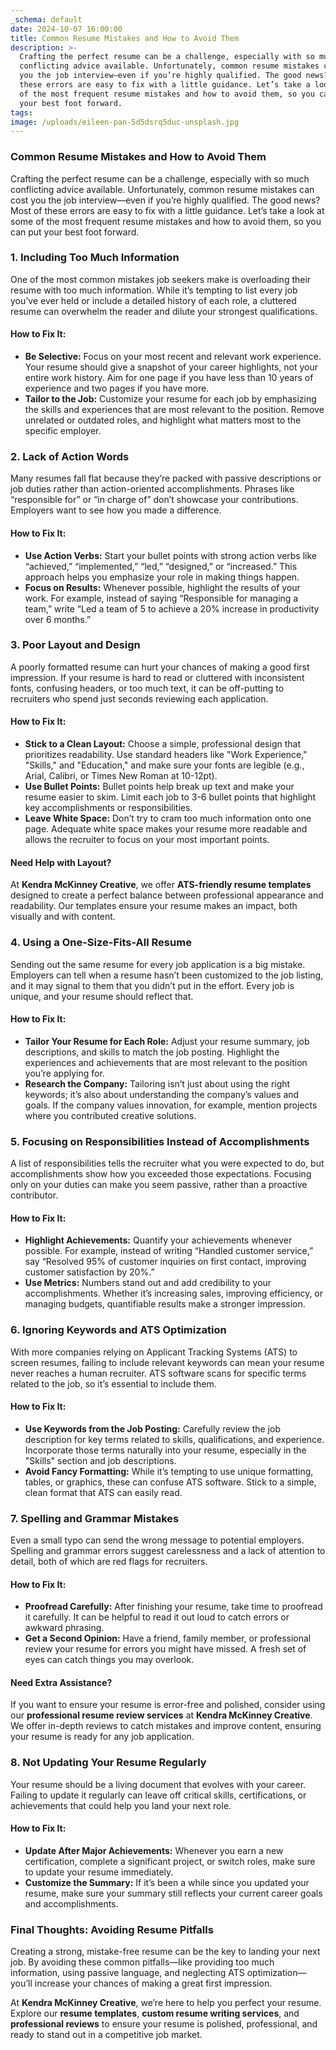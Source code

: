 ```yaml
---
_schema: default
date: 2024-10-07 16:00:00
title: Common Resume Mistakes and How to Avoid Them
description: >-
  Crafting the perfect resume can be a challenge, especially with so much
  conflicting advice available. Unfortunately, common resume mistakes can cost
  you the job interview—even if you’re highly qualified. The good news? Most of
  these errors are easy to fix with a little guidance. Let’s take a look at some
  of the most frequent resume mistakes and how to avoid them, so you can put
  your best foot forward.
tags:
image: /uploads/eileen-pan-5d5dsrq5duc-unsplash.jpg
---
```

### **Common Resume Mistakes and How to Avoid Them**

Crafting the perfect resume can be a challenge, especially with so much conflicting advice available. Unfortunately, common resume mistakes can cost you the job interview—even if you’re highly qualified. The good news? Most of these errors are easy to fix with a little guidance. Let’s take a look at some of the most frequent resume mistakes and how to avoid them, so you can put your best foot forward.

### **1\. Including Too Much Information**

One of the most common mistakes job seekers make is overloading their resume with too much information. While it’s tempting to list every job you’ve ever held or include a detailed history of each role, a cluttered resume can overwhelm the reader and dilute your strongest qualifications.

#### **How to Fix It:**

* **Be Selective:** Focus on your most recent and relevant work experience. Your resume should give a snapshot of your career highlights, not your entire work history. Aim for one page if you have less than 10 years of experience and two pages if you have more.
* **Tailor to the Job:** Customize your resume for each job by emphasizing the skills and experiences that are most relevant to the position. Remove unrelated or outdated roles, and highlight what matters most to the specific employer.

### **2\. Lack of Action Words**

Many resumes fall flat because they’re packed with passive descriptions or job duties rather than action-oriented accomplishments. Phrases like “responsible for” or “in charge of” don’t showcase your contributions. Employers want to see how you made a difference.

#### **How to Fix It:**

* **Use Action Verbs:** Start your bullet points with strong action verbs like “achieved,” “implemented,” “led,” “designed,” or “increased.” This approach helps you emphasize your role in making things happen.
* **Focus on Results:** Whenever possible, highlight the results of your work. For example, instead of saying “Responsible for managing a team,” write “Led a team of 5 to achieve a 20% increase in productivity over 6 months.”

### **3\. Poor Layout and Design**

A poorly formatted resume can hurt your chances of making a good first impression. If your resume is hard to read or cluttered with inconsistent fonts, confusing headers, or too much text, it can be off-putting to recruiters who spend just seconds reviewing each application.

#### **How to Fix It:**

* **Stick to a Clean Layout:** Choose a simple, professional design that prioritizes readability. Use standard headers like "Work Experience," "Skills," and "Education," and make sure your fonts are legible (e.g., Arial, Calibri, or Times New Roman at 10-12pt).
* **Use Bullet Points:** Bullet points help break up text and make your resume easier to skim. Limit each job to 3-6 bullet points that highlight key accomplishments or responsibilities.
* **Leave White Space:** Don’t try to cram too much information onto one page. Adequate white space makes your resume more readable and allows the recruiter to focus on your most important points.

#### **Need Help with Layout?**

At **Kendra McKinney Creative**, we offer **ATS-friendly resume templates** designed to create a perfect balance between professional appearance and readability. Our templates ensure your resume makes an impact, both visually and with content.

### **4\. Using a One-Size-Fits-All Resume**

Sending out the same resume for every job application is a big mistake. Employers can tell when a resume hasn’t been customized to the job listing, and it may signal to them that you didn’t put in the effort. Every job is unique, and your resume should reflect that.

#### **How to Fix It:**

* **Tailor Your Resume for Each Role:** Adjust your resume summary, job descriptions, and skills to match the job posting. Highlight the experiences and achievements that are most relevant to the position you’re applying for.
* **Research the Company:** Tailoring isn’t just about using the right keywords; it’s also about understanding the company’s values and goals. If the company values innovation, for example, mention projects where you contributed creative solutions.

### **5\. Focusing on Responsibilities Instead of Accomplishments**

A list of responsibilities tells the recruiter what you were expected to do, but accomplishments show how you exceeded those expectations. Focusing only on your duties can make you seem passive, rather than a proactive contributor.

#### **How to Fix It:**

* **Highlight Achievements:** Quantify your achievements whenever possible. For example, instead of writing “Handled customer service,” say “Resolved 95% of customer inquiries on first contact, improving customer satisfaction by 20%.”
* **Use Metrics:** Numbers stand out and add credibility to your accomplishments. Whether it’s increasing sales, improving efficiency, or managing budgets, quantifiable results make a stronger impression.

### **6\. Ignoring Keywords and ATS Optimization**

With more companies relying on Applicant Tracking Systems (ATS) to screen resumes, failing to include relevant keywords can mean your resume never reaches a human recruiter. ATS software scans for specific terms related to the job, so it’s essential to include them.

#### **How to Fix It:**

* **Use Keywords from the Job Posting:** Carefully review the job description for key terms related to skills, qualifications, and experience. Incorporate those terms naturally into your resume, especially in the "Skills" section and job descriptions.
* **Avoid Fancy Formatting:** While it’s tempting to use unique formatting, tables, or graphics, these can confuse ATS software. Stick to a simple, clean format that ATS can easily read.

### **7\. Spelling and Grammar Mistakes**

Even a small typo can send the wrong message to potential employers. Spelling and grammar errors suggest carelessness and a lack of attention to detail, both of which are red flags for recruiters.

#### **How to Fix It:**

* **Proofread Carefully:** After finishing your resume, take time to proofread it carefully. It can be helpful to read it out loud to catch errors or awkward phrasing.
* **Get a Second Opinion:** Have a friend, family member, or professional review your resume for errors you might have missed. A fresh set of eyes can catch things you may overlook.

#### **Need Extra Assistance?**

If you want to ensure your resume is error-free and polished, consider using our **professional resume review services** at **Kendra McKinney Creative**. We offer in-depth reviews to catch mistakes and improve content, ensuring your resume is ready for any job application.

### **8\. Not Updating Your Resume Regularly**

Your resume should be a living document that evolves with your career. Failing to update it regularly can leave off critical skills, certifications, or achievements that could help you land your next role.

#### **How to Fix It:**

* **Update After Major Achievements:** Whenever you earn a new certification, complete a significant project, or switch roles, make sure to update your resume immediately.
* **Customize the Summary:** If it’s been a while since you updated your resume, make sure your summary still reflects your current career goals and accomplishments.

### **Final Thoughts: Avoiding Resume Pitfalls**

Creating a strong, mistake-free resume can be the key to landing your next job. By avoiding these common pitfalls—like providing too much information, using passive language, and neglecting ATS optimization—you’ll increase your chances of making a great first impression.

At **Kendra McKinney Creative**, we’re here to help you perfect your resume. Explore our **resume templates**, **custom resume writing services**, and **professional reviews** to ensure your resume is polished, professional, and ready to stand out in a competitive job market.